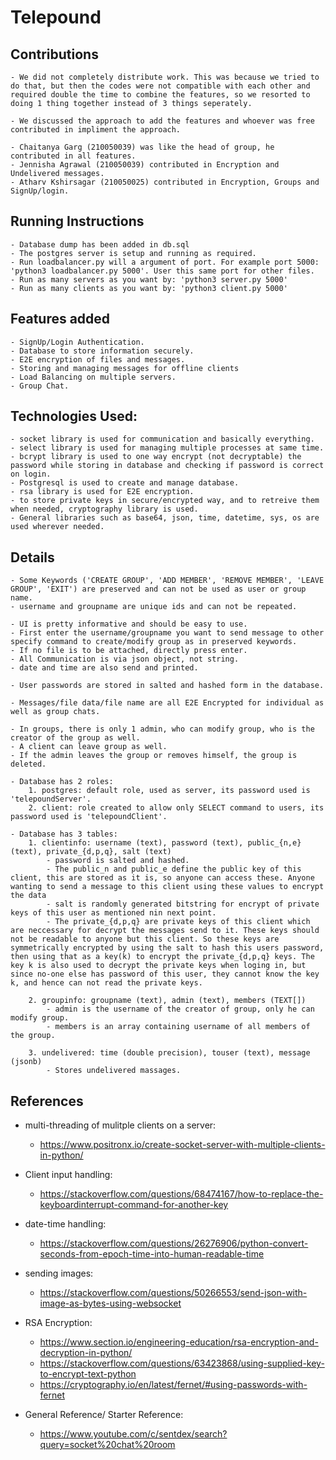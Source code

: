 # Telepound

## Contributions
    - We did not completely distribute work. This was because we tried to do that, but then the codes were not compatible with each other and required double the time to combine the features, so we resorted to doing 1 thing together instead of 3 things seperately.

    - We discussed the approach to add the features and whoever was free contributed in impliment the approach.

    - Chaitanya Garg (210050039) was like the head of group, he contributed in all features.
    - Jennisha Agrawal (210050039) contributed in Encryption and Undelivered messages.
    - Atharv Kshirsagar (210050025) contributed in Encryption, Groups and SignUp/login.

## Running Instructions
    - Database dump has been added in db.sql
    - The postgres server is setup and running as required.
    - Run loadbalancer.py will a argument of port. For example port 5000: 'python3 loadbalancer.py 5000'. User this same port for other files.
    - Run as many servers as you want by: 'python3 server.py 5000'
    - Run as many clients as you want by: 'python3 client.py 5000'

## Features added
    - SignUp/Login Authentication.
    - Database to store information securely.
    - E2E encryption of files and messages.
    - Storing and managing messages for offline clients
    - Load Balancing on multiple servers.
    - Group Chat.

## Technologies Used:
    - socket library is used for communication and basically everything.
    - select library is used for managing multiple processes at same time.
    - bcrypt library is used to one way encrypt (not decryptable) the password while storing in database and checking if password is correct on login.
    - Postgresql is used to create and manage database.
    - rsa library is used for E2E encryption.
    - to store private keys in secure/encrypted way, and to retreive them when needed, cryptography library is used.
    - General libraries such as base64, json, time, datetime, sys, os are used wherever needed.

## Details
    - Some Keywords ('CREATE GROUP', 'ADD MEMBER', 'REMOVE MEMBER', 'LEAVE GROUP', 'EXIT') are preserved and can not be used as user or group name.
    - username and groupname are unique ids and can not be repeated.
    
    - UI is pretty informative and should be easy to use.
    - First enter the username/groupname you want to send message to other specify command to create/modify group as in preserved keywords.
    - If no file is to be attached, directly press enter.
    - All Communication is via json object, not string.
    - date and time are also send and printed.

    - User passwords are stored in salted and hashed form in the database.

    - Messages/file data/file name are all E2E Encrypted for individual as well as group chats.

    - In groups, there is only 1 admin, who can modify group, who is the creator of the group as well.
    - A client can leave group as well.
    - If the admin leaves the group or removes himself, the group is deleted.

    - Database has 2 roles:
        1. postgres: default role, used as server, its password used is 'telepoundServer'.
        2. client: role created to allow only SELECT command to users, its password used is 'telepoundClient'.

    - Database has 3 tables:
        1. clientinfo: username (text), password (text), public_{n,e} (text), private_{d,p,q}, salt (text)
            - password is salted and hashed.
            - The public_n and public_e define the public key of this client, this are stored as it is, so anyone can access these. Anyone wanting to send a message to this client using these values to encrypt the data
            - salt is randomly generated bitstring for encrypt of private keys of this user as mentioned nin next point.
            - The private_{d,p,q} are private keys of this client which are neccessary for decrypt the messages send to it. These keys should not be readable to anyone but this client. So these keys are symmetrically encrypted by using the salt to hash this users password, then using that as a key(k) to encrypt the private_{d,p,q} keys. The key k is also used to decrypt the private keys when loging in, but since no-one else has password of this user, they cannot know the key k, and hence can not read the private keys.

        2. groupinfo: groupname (text), admin (text), members (TEXT[])
            - admin is the username of the creator of group, only he can modify group.
            - members is an array containing username of all members of the group.

        3. undelivered: time (double precision), touser (text), message (jsonb)
            - Stores undelivered massages.

## References

- multi-threading of mulitple clients on a server:
    * https://www.positronx.io/create-socket-server-with-multiple-clients-in-python/

- Client input handling:
    * https://stackoverflow.com/questions/68474167/how-to-replace-the-keyboardinterrupt-command-for-another-key

- date-time handling:
    * https://stackoverflow.com/questions/26276906/python-convert-seconds-from-epoch-time-into-human-readable-time

- sending images:
    * https://stackoverflow.com/questions/50266553/send-json-with-image-as-bytes-using-websocket

- RSA Encryption:
    * https://www.section.io/engineering-education/rsa-encryption-and-decryption-in-python/
    * https://stackoverflow.com/questions/63423868/using-supplied-key-to-encrypt-text-python
    * https://cryptography.io/en/latest/fernet/#using-passwords-with-fernet

- General Reference/ Starter Reference:
    * https://www.youtube.com/c/sentdex/search?query=socket%20chat%20room
